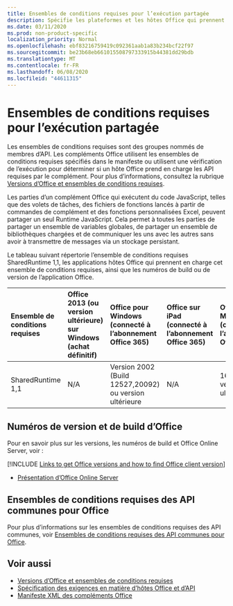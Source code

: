 ```yaml
---
title: Ensembles de conditions requises pour l’exécution partagée
description: Spécifie les plateformes et les hôtes Office qui prennent en charge les API SharedRuntime.
ms.date: 03/11/2020
ms.prod: non-product-specific
localization_priority: Normal
ms.openlocfilehash: ebf83216759419c092361aab1a83b234bcf22f97
ms.sourcegitcommit: be23b68eb661015508797333915b44381dd29bdb
ms.translationtype: MT
ms.contentlocale: fr-FR
ms.lasthandoff: 06/08/2020
ms.locfileid: "44611315"
---
```

# <a name="shared-runtime-requirement-sets"></a>Ensembles de conditions requises pour l’exécution partagée

Les ensembles de conditions requises sont des groupes nommés de membres d’API. Les compléments Office utilisent les ensembles de conditions requises spécifiés dans le manifeste ou utilisent une vérification de l’exécution pour déterminer si un hôte Office prend en charge les API requises par le complément. Pour plus d’informations, consultez la rubrique [Versions d’Office et ensembles de conditions requises](../../develop/office-versions-and-requirement-sets.md).

Les parties d’un complément Office qui exécutent du code JavaScript, telles que des volets de tâches, des fichiers de fonctions lancés à partir de commandes de complément et des fonctions personnalisées Excel, peuvent partager un seul Runtime JavaScript. Cela permet à toutes les parties de partager un ensemble de variables globales, de partager un ensemble de bibliothèques chargées et de communiquer les uns avec les autres sans avoir à transmettre de messages via un stockage persistant.

Le tableau suivant répertorie l’ensemble de conditions requises SharedRuntime 1,1, les applications hôtes Office qui prennent en charge cet ensemble de conditions requises, ainsi que les numéros de build ou de version de l’application Office.

|  Ensemble de conditions requises  |  Office 2013 (ou version ultérieure) sur Windows<br>(achat définitif) | Office pour Windows<br>(connecté à l’abonnement Office 365)   |  Office sur iPad<br>(connecté à l’abonnement Office 365)  |  Office sur Mac<br>(connecté à l’abonnement Office 365)  | Office sur le web  | Office Online Server |
|:-----|:-----|:-----|:-----|:-----|:-----|:-----|
| SharedRuntime 1,1  | N/A | Version 2002 (Build 12527,20092) ou version ultérieure | N/A | 16.35 ou version ultérieure | Février 2020 | N/A |

## <a name="office-versions-and-build-numbers"></a>Numéros de version et de build d’Office

Pour en savoir plus sur les versions, les numéros de build et Office Online Server, voir :

[!INCLUDE [Links to get Office versions and how to find Office client version](../../includes/links-get-office-versions-builds.md)]
- [Présentation d’Office Online Server](/officeonlineserver/office-online-server-overview)

## <a name="office-common-api-requirement-sets"></a>Ensembles de conditions requises des API communes pour Office

Pour plus d’informations sur les ensembles de conditions requises des API communes, voir [Ensembles de conditions requises des API communes pour Office](office-add-in-requirement-sets.md).

## <a name="see-also"></a>Voir aussi

- [Versions d’Office et ensembles de conditions requises](../../develop/office-versions-and-requirement-sets.md)
- [Spécification des exigences en matière d’hôtes Office et d’API](../../develop/specify-office-hosts-and-api-requirements.md)
- [Manifeste XML des compléments Office](../../develop/add-in-manifests.md)
